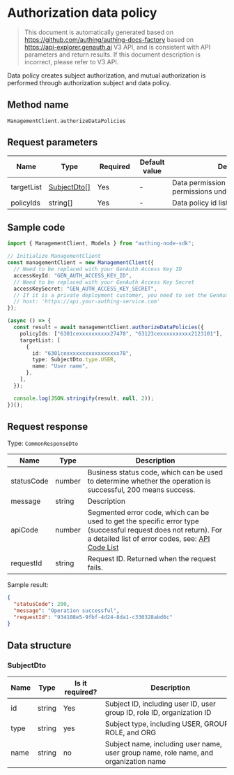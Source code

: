 # Authorization data policy

<!--
Warning ⚠️:
Do not modify this document directly,
https://github.com/Authing/authing-docs-factory
Use this project to generate
-->

<LastUpdated />

> This document is automatically generated based on https://github.com/authing/authing-docs-factory based on https://api-explorer.genauth.ai V3 API, and is consistent with API parameters and return results. If this document description is incorrect, please refer to V3 API.

Data policy creates subject authorization, and mutual authorization is performed through authorization subject and data policy.

## Method name

`ManagementClient.authorizeDataPolicies`

## Request parameters

| Name       | Type                                   | <div style="width:80px">Required</div> | <div style="width:60px">Default value</div> | <div style="width:300px">Description</div>                   | <div style="width:200px">Sample value</div>            |
| ---------- | -------------------------------------- | -------------------------------------- | ------------------------------------------- | ------------------------------------------------------------ | ------------------------------------------------------ |
| targetList | <a href="#SubjectDto">SubjectDto[]</a> | Yes                                    | -                                           | Data permission list, all data permissions under each policy |                                                        |
| policyIds  | string[]                               | Yes                                    | -                                           | Data policy id list Array length limit: 50.                  | `["6301cexxxxxxxxxx27478","63123cexxxxxxxxxx2123101"]` |

## Sample code

```ts
import { ManagementClient, Models } from "authing-node-sdk";

// Initialize ManagementClient
const managementClient = new ManagementClient({
  // Need to be replaced with your GenAuth Access Key ID
  accessKeyId: "GEN_AUTH_ACCESS_KEY_ID",
  // Need to be replaced with your GenAuth Access Key Secret
  accessKeySecret: "GEN_AUTH_ACCESS_KEY_SECRET",
  // If it is a private deployment customer, you need to set the GenAuth service domain name
  // host: 'https://api.your-authing-service.com'
});

(async () => {
  const result = await managementClient.authorizeDataPolicies({
    policyIds: ["6301cexxxxxxxxxx27478", "63123cexxxxxxxxxx2123101"],
    targetList: [
      {
        id: "6301cexxxxxxxxxxxxxxxxx78",
        type: SubjectDto.type.USER,
        name: "User name",
      },
    ],
  });

  console.log(JSON.stringify(result, null, 2));
})();
```

## Request response

Type: `CommonResponseDto`

| Name       | Type   | Description                                                                                                                                                                                                                                                                                                                                  |
| ---------- | ------ | -------------------------------------------------------------------------------------------------------------------------------------------------------------------------------------------------------------------------------------------------------------------------------------------------------------------------------------------- |
| statusCode | number | Business status code, which can be used to determine whether the operation is successful, 200 means success.                                                                                                                                                                                                                                 |
| message    | string | Description                                                                                                                                                                                                                                                                                                                                  |
| apiCode    | number | Segmented error code, which can be used to get the specific error type (successful request does not return). For a detailed list of error codes, see: [API Code List](https://api-explorer.genauth.ai/?tag=group/%E5%BC%80%E5%8F%91%E5%87%86%E5%A4%87#tag/%E5%BC%80%E5%8F%91%E5%87%86%E5%A4%87/%E9%94%99%E8%AF%AF%E5%A4%84%E7%90%86/apiCode) |
| requestId  | string | Request ID. Returned when the request fails.                                                                                                                                                                                                                                                                                                 |

Sample result:

```json
{
  "statusCode": 200,
  "message": "Operation successful",
  "requestId": "934108e5-9fbf-4d24-8da1-c330328abd6c"
}
```

## Data structure

### <a id="SubjectDto"></a> SubjectDto

| Name | Type   | <div style="width:80px">Is it required?</div> | <div style="width:300px">Description</div>                                           | <div style="width:200px">Sample value</div> |
| ---- | ------ | --------------------------------------------- | ------------------------------------------------------------------------------------ | ------------------------------------------- |
| id   | string | Yes                                           | Subject ID, including user ID, user group ID, role ID, organization ID               | `6301cexxxxxxxxxxxxxxxxxx78`                |
| type | string | yes                                           | Subject type, including USER, GROUP, ROLE, and ORG                                   | USER                                        |
| name | string | no                                            | Subject name, including user name, user group name, role name, and organization name | `User name`                                 |
